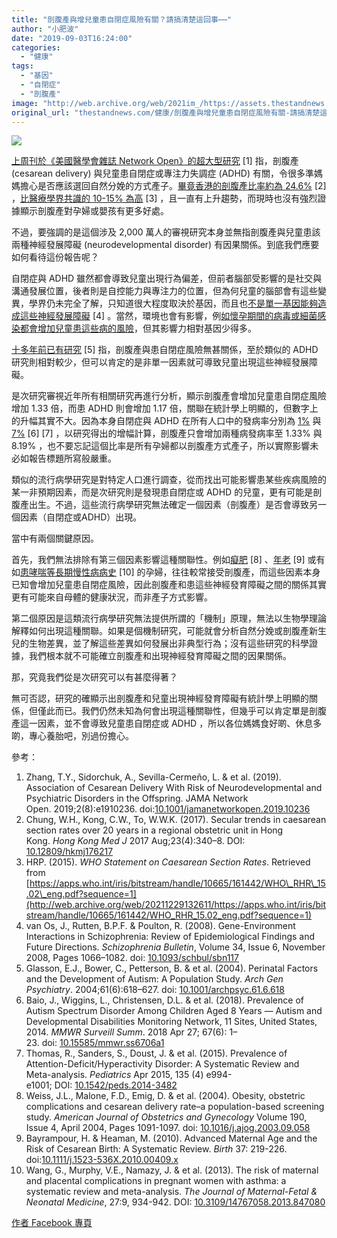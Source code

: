 ```yaml
---
title: "剖腹產與增兒童患自閉症風險有關？請搞清楚這回事⋯⋯"
author: "小肥波"
date: "2019-09-03T16:24:00"
categories:
  - "健康"
tags:
  - "基因"
  - "自閉症"
  - "剖腹產"
image: "http://web.archive.org/web/2021im_/https://assets.thestandnews.com/media/photos/baby-02_RLgBP.png"
original_url: "thestandnews.com/健康/剖腹產與增兒童患自閉症風險有關-請搞清楚這回事"
---
```

![](http://web.archive.org/web/2021im_/https://assets.thestandnews.com/media/photos/baby-02_RLgBP.png)

[上周刊於《美國醫學會雜誌 Network Open》的超大型研究](http://web.archive.org/web/20211229132611/https://jamanetwork.com/journals/jamanetworkopen/fullarticle/2749054) \[1\] 指，剖腹產 (cesarean delivery) 與兒童患自閉症或專注力失調症 (ADHD) 有關，令很多準媽媽擔心是否應該選回自然分娩的方式產子。[畢竟香港的剖腹產比率約為 24.6%](http://web.archive.org/web/20211229132611/https://www.hkmj.org/abstracts/v23n4/340.htm) \[2\] ，[比醫療學界共識的 10-15% 為高](http://web.archive.org/web/20211229132611/https://apps.who.int/iris/bitstream/handle/10665/161442/WHO_RHR_15.02_eng.pdf?sequence=1) \[3\] ，且一直有上升趨勢，而現時也沒有強烈證據顯示剖腹產對孕婦或嬰孩有更多好處。

不過，要強調的是這個涉及 2,000 萬人的審視研究本身並無指剖腹產與兒童患該兩種神經發展障礙 (neurodevelopmental disorder) 有因果關係。到底我們應要如何看待這份報告呢？

自閉症與 ADHD 雖然都會導致兒童出現行為偏差，但前者腦部受影響的是社交與溝通發展位置，後者則是自控能力與專注力的位置，但為何兒童的腦部會有這些變異，學界仍未完全了解，只知道很大程度取決於基因，而且也[不是單一基因能夠造成這些神經發展障礙](http://web.archive.org/web/20211229132611/https://academic.oup.com/schizophreniabulletin/article/34/6/1066/1942715) \[4\] 。當然，環境也會有影響，例[如懷孕期間的病毒或細菌感染都會增加兒童患這些病的風險](../../%E5%81%A5%E5%BA%B7/%E5%AD%95%E5%A9%A6%E6%B3%A8%E6%84%8F-%E6%87%B7%E5%AD%95%E5%8F%97%E6%84%9F%E6%9F%93%E5%85%A5%E9%99%A2-%E5%A2%9E%E8%83%8E%E5%85%92%E6%82%A3%E8%87%AA%E9%96%89%E7%97%87%E9%A2%A8%E9%9A%AA%E9%81%94-79/)，但其影響力相對基因少得多。

[十多年前已有研究](http://web.archive.org/web/20211229132611/https://jamanetwork.com/journals/jamapsychiatry/article-abstract/482014) \[5\] 指，剖腹產與患自閉症風險無甚關係，至於類似的 ADHD 研究則相對較少，但可以肯定的是非單一因素就可導致兒童出現這些神經發展障礙。

是次研究審視近年所有相關研究再進行分析，顯示剖腹產會增加兒童患自閉症風險增加 1.33 倍，而患 ADHD 則會增加 1.17 倍，關聯在統計學上明顯的，但數字上的升幅其實不大。因為本身自閉症與 ADHD 在所有人口中的發病率分別為 [1%](http://web.archive.org/web/20211229132611/https://www.ncbi.nlm.nih.gov/pmc/articles/PMC5919599/) 與 [7%](http://web.archive.org/web/20211229132611/https://pediatrics.aappublications.org/content/135/4/e994.short) \[6\] \[7\] ，以研究得出的增幅計算，剖腹產只會增加兩種病發病率至 1.33% 與 8.19% ，也不要忘記這個比率是所有孕婦都以剖腹產方式產子，所以實際影響未必如報告標題所寫般嚴重。

類似的流行病學研究是對特定人口進行調查，從而找出可能影響患某些疾病風險的某一非預期因素，而是次研究則是發現患自閉症或 ADHD 的兒童，更有可能是剖腹產出生。不過，這些流行病學研究無法確定一個因素（剖腹產）是否會導致另一個因素（自閉症或ADHD）出現。

當中有兩個關鍵原因。

首先，我們無法排除有第三個因素影響這種關聯性。例如[癡肥](http://web.archive.org/web/20211229132611/http://www.sciencedirect.com/science/article/abs/pii/S0002937803019240) [](http://web.archive.org/web/20211229132611/http://www.sciencedirect.com/science/article/abs/pii/S0002937803019240)\[8\] 、[年老](http://web.archive.org/web/20211229132611/http://onlinelibrary.wiley.com/doi/abs/10.1111/j.1523-536X.2010.00409.x) \[9\] 或有如[患哮喘等長期慢性病病史](http://web.archive.org/web/20211229132611/http://www.tandfonline.com/doi/abs/10.3109/14767058.2013.847080) \[10\] 的孕婦，往往較常接受剖腹產，而這些因素本身已知會增加兒童患自閉症風險，因此剖腹產和患這些神經發育障礙之間的關係其實更有可能來自母體的健康狀況，而非產子方式影響。

第二個原因是這類流行病學研究無法提供所謂的「機制」原理，無法以生物學理論解釋如何出現這種關聯。如果是個機制研究，可能就會分析自然分娩或剖腹產新生兒的生物差異，並了解這些差異如何發展出非典型行為；沒有這些研究的科學證據，我們根本就不可能確立剖腹產和出現神經發育障礙之間的因果關係。

那，究竟我們從是次研究可以有甚麼得著？

無可否認，研究的確顯示出剖腹產和兒童出現神經發育障礙有統計學上明顯的關係，但僅此而已。我們仍然未知為何會出現這種關聯性，但幾乎可以肯定單是剖腹產這一因素，並不會導致兒童患自閉症或 ADHD ，所以各位媽媽食好啲、休息多啲，專心養胎吧，別過份擔心。

參考：

1.  Zhang, T.Y., Sidorchuk, A., Sevilla-Cermeño, L. & et al. (2019). Association of Cesarean Delivery With Risk of Neurodevelopmental and Psychiatric Disorders in the Offspring. JAMA Network Open. 2019;2(8):e1910236. doi:[10.1001/jamanetworkopen.2019.10236](http://web.archive.org/web/20211229132611/https://jamanetwork.com/journals/jamanetworkopen/fullarticle/2749054)
2.  Chung, W.H., Kong, C.W., To, W.W.K. (2017). Secular trends in caesarean section rates over 20 years in a regional obstetric unit in Hong Kong. _Hong Kong Med J_ 2017 Aug;23(4):340–8. DOI: [10.12809/hkmj176217](http://web.archive.org/web/20211229132611/https://www.hkmj.org/abstracts/v23n4/340.htm)
3.  HRP. (2015). _WHO Statement on Caesarean Section Rates_. Retrieved from [https://apps.who.int/iris/bitstream/handle/10665/161442/WHO\_RHR\_15.02\_eng.pdf?sequence=1](http://web.archive.org/web/20211229132611/https://apps.who.int/iris/bitstream/handle/10665/161442/WHO_RHR_15.02_eng.pdf?sequence=1)
4.  van Os, J., Rutten, B.P.F. & Poulton, R. (2008). Gene-Environment Interactions in Schizophrenia: Review of Epidemiological Findings and Future Directions. _Schizophrenia Bulletin_, Volume 34, Issue 6, November 2008, Pages 1066–1082. doi: [10.1093/schbul/sbn117](http://web.archive.org/web/20211229132611/https://academic.oup.com/schizophreniabulletin/article/34/6/1066/1942715)
5.  Glasson, E.J., Bower, C., Petterson, B. & et al. (2004). Perinatal Factors and the Development of Autism: A Population Study. _Arch Gen Psychiatry_. 2004;61(6):618–627. doi: [10.1001/archpsyc.61.6.618](http://web.archive.org/web/20211229132611/https://jamanetwork.com/journals/jamapsychiatry/article-abstract/482014)
6.  Baio, J., Wiggins, L., Christensen, D.L. & et al. (2018). Prevalence of Autism Spectrum Disorder Among Children Aged 8 Years — Autism and Developmental Disabilities Monitoring Network, 11 Sites, United States, 2014. _MMWR Surveill Summ_. 2018 Apr 27; 67(6): 1–23. doi: [10.15585/mmwr.ss6706a1](http://web.archive.org/web/20211229132611/https://www.ncbi.nlm.nih.gov/pmc/articles/PMC5919599/)
7.  Thomas, R., Sanders, S., Doust, J. & et al. (2015). Prevalence of Attention-Deficit/Hyperactivity Disorder: A Systematic Review and Meta-analysis. _Pediatrics_ Apr 2015, 135 (4) e994-e1001; DOI: [10.1542/peds.2014-3482](http://web.archive.org/web/20211229132611/https://pediatrics.aappublications.org/content/135/4/e994.short)
8.  Weiss, J.L., Malone, F.D., Emig, D. & et al. (2004). Obesity, obstetric complications and cesarean delivery rate–a population-based screening study. _American Journal of Obstetrics and Gynecology_ Volume 190, Issue 4, April 2004, Pages 1091-1097. doi: [10.1016/j.ajog.2003.09.058](http://web.archive.org/web/20211229132611/https://www.sciencedirect.com/science/article/abs/pii/S0002937803019240)
9.  Bayrampour, H. & Heaman, M. (2010). Advanced Maternal Age and the Risk of Cesarean Birth: A Systematic Review. _Birth_ 37: 219-226. doi:[10.1111/j.1523-536X.2010.00409.x](http://web.archive.org/web/20211229132611/https://onlinelibrary.wiley.com/doi/abs/10.1111/j.1523-536X.2010.00409.x)
10.  Wang, G., Murphy, V.E., Namazy, J. & et al. (2013). The risk of maternal and placental complications in pregnant women with asthma: a systematic review and meta-analysis. _The Journal of Maternal-Fetal & Neonatal Medicine_, 27:9, 934-942. DOI: [10.3109/14767058.2013.847080](http://web.archive.org/web/20211229132611/https://www.tandfonline.com/doi/abs/10.3109/14767058.2013.847080)

[作者 Facebook 專頁](http://web.archive.org/web/20211229132611/https://www.facebook.com/siufeiball/)